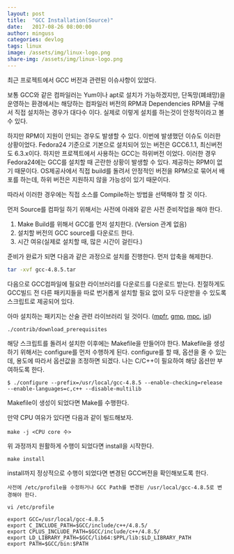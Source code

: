 ```yaml
---
layout: post
title:  "GCC Installation(Source)"
date:   2017-08-26 08:00:00
author: minguss
categories: devlog
tags: linux
image: /assets/img/linux-logo.png
share-img: /assets/img/linux-logo.png
---
```


최근 프로젝트에서 GCC 버전과 관련된 이슈사항이 있었다.

보통 GCC와 같은 컴파일러는 Yum이나 apt로 설치가 가능하겠지만, 단독망(폐쇄망)을 운영하는 환경에서는 해당하는 컴파일러 버전의 RPM과 Dependencies RPM을 구해서 직접 설치하는 경우가 대다수 이다. 실제로 이렇게 설치를 하는것이 안정적이라고 볼 수 있다.

하지만 RPM이 지원이 안되는 경우도 발생할 수 있다.
이번에 발생했던 이슈도 이러한 상황이었다. Fedora24 기준으로 기본으로 설치되어 있는 버전은 GCC6.1.1, 최신버전도 6.3.x이다. 하지만 프로젝트에서 사용하는 GCC는 하위버전 이었다. 이러한 경우 Fedora24에는 GCC를 설치할 때 곤란한 상황이 발생할 수 있다. 제공하는 RPM이 없기 때문이다. OS제공사에서 직접 build를 돌려서 안정적인 버전을 RPM으로 묶어서 배포를 하는데, 하위 버전은 지원하지 않을 가능성이 있기 때문이다.

따라서 이러한 경우에는 직접 소스를 Compile하는 방법을 선택해야 할 것 이다.

먼저 Source를 컴파일 하기 위해서는 사전에 아래와 같은 사전 준비작업을 해야 한다.
1. Make Build를 위해서 GCC를 먼저 설치한다. (Version 관계 없음)
2. 설치할 버전의 GCC source를 다운로드 한다.
3. 시간 여유(실제로 설치할 때, 많은 시간이 걸린다.)

준비가 완료가 되면 다음과 같은 과정으로 설치를 진행한다. 먼저 압축을 해제한다.
``` bash
tar -xvf gcc-4.8.5.tar
```

다음으로 GCC컴파일에 필요한 라이브러리를 다운로드를 다운로드 받는다.
친절하게도 GCC빌드 전 다른 패키지들을 따로 번거롭게 설치할 필요 없이 모두 다운받을 수 있도록 스크립트로 제공되어 있다.

아마 설치하는 패키지는 산술 관련 라이브러리 일 것이다. ([mpfr](http://www.mpfr.org/),  [gmp](https://gmplib.org/), [mpc](http://www.multiprecision.org/index.php?prog=mpc), [isl](http://isl.gforge.inria.fr/))
```
./contrib/download_prerequisites
```
해당 스크립트를 돌려서 설치한 이후에는 Makefile을 만들어야 한다. Makefile을 생성하기 위해서는 configure를 먼저 수행하게 된다. configure를 할 때, 옵션을 줄 수 있는데, 용도에 따라서 옵션값을 조정하면 되겠다. 나는 C/C++이 필요하여 해당 옵션만 부여하도록 한다.

```
$ ./configure --prefix=/usr/local/gcc-4.8.5 --enable-checking=release --enable-languages=c,c++ --disable-multilib
```
Makefile이 생성이 되었다면 Make를 수행한다.

만약 CPU 여유가 있다면 다음과 같이 빌드해보자.
```
make -j <CPU core 수>
```
위 과정까지 원활하게 수행이 되었다면 install을 시작한다.
```
make install
```
install까지 정상적으로 수행이 되었다면 변경된 GCC버전을 확인해보도록 한다.

`사전에 /etc/profile을 수정하거나 GCC Path를 변경된 /usr/local/gcc-4.8.5로 변경해야 한다.`

```  
vi /etc/profile

export GCC=/usr/local/gcc-4.8.5
export C_INCLUDE_PATH=$GCC/include/c++/4.8.5/
export CPLUS_INCLUDE_PATH=$GCC/include/c++/4.8.5/
export LD_LIBRARY_PATH=$GCC/lib64:$PPL/lib:$LD_LIBRARY_PATH
export PATH=$GCC/bin:$PATH
```


